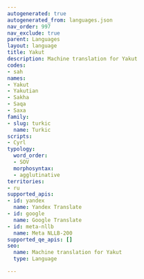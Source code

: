 ```yaml
---
autogenerated: true
autogenerated_from: languages.json
nav_order: 997
nav_exclude: true
parent: Languages
layout: language
title: Yakut
description: Machine translation for Yakut
codes:
- sah
names:
- Yakut
- Yakutian
- Sakha
- Saqa
- Saxa
family:
- slug: turkic
  name: Turkic
scripts:
- Cyrl
typology:
  word_order:
  - SOV
  morphosyntax:
  - agglutinative
territories:
- ru
supported_apis:
- id: yandex
  name: Yandex Translate
- id: google
  name: Google Translate
- id: meta-nllb
  name: Meta NLLB-200
supported_qe_apis: []
seo:
  name: Machine translation for Yakut
  type: Language

---
```


